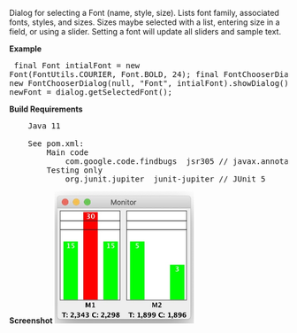 Dialog for selecting a Font (name, style, size). Lists font family, associated fonts, styles, and
sizes. Sizes maybe selected with a list, entering size in a field, or using a slider. Setting a
font will update all sliders and sample text.

<b>Example</b><pre>
	final Font intialFont = new Font(FontUtils.COURIER, Font.BOLD, 24);
	final FontChooserDialog dialog =  new FontChooserDialog(null, "Font", intialFont).showDialog();
	Font newFont = dialog.getSelectedFont();
</pre>
<b>Build Requirements</b>
<pre>
	Java 11

	See pom.xml:
		Main code
			com.google.code.findbugs  jsr305 // javax.annotations
		Testing only
			org.junit.jupiter  junit-jupiter // JUnit 5
</pre>
<b>Screenshot</b>
<img src="src/com/billsdesk/github/monitorwindow/doc-files/MonitorWindow.jpg" width="50%%" alt="MonitorWindow.jpg">
</p>